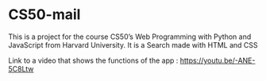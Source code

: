 # CS50-mail
This is a project for the course CS50’s Web Programming with Python and JavaScript from Harvard University. It is a Search made with HTML and CSS

Link to a video that shows the functions of the app : https://youtu.be/-ANE-5C8Ltw
